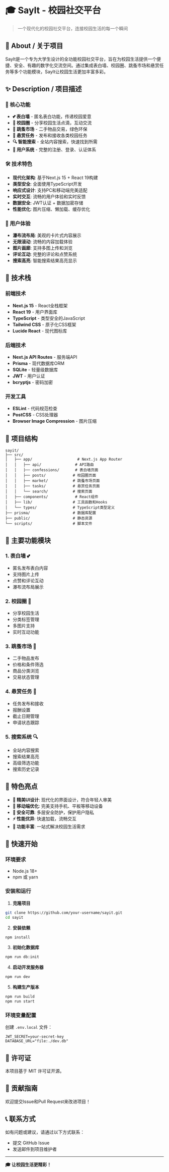 # 🎓 SayIt - 校园社交平台

> 一个现代化的校园社交平台，连接校园生活的每一个瞬间

## 📖 About / 关于项目

SayIt是一个专为大学生设计的全功能校园社交平台，旨在为校园生活提供一个便捷、安全、有趣的数字化交流空间。通过集成表白墙、校园圈、跳蚤市场和悬赏任务等多个功能模块，SayIt让校园生活更加丰富多彩。

## ✨ Description / 项目描述

### 🎯 核心功能

- **💕 表白墙** - 匿名表白功能，传递校园爱意
- **🎪 校园圈** - 分享校园生活点滴，互动交流
- **🛒 跳蚤市场** - 二手物品交易，绿色环保
- **🎯 悬赏任务** - 发布和接收各类校园任务
- **🔍 智能搜索** - 全站内容搜索，快速找到所需
- **👤 用户系统** - 完整的注册、登录、认证体系

### 🛠️ 技术特色

- **现代化架构**: 基于Next.js 15 + React 19构建
- **类型安全**: 全面使用TypeScript开发
- **响应式设计**: 支持PC和移动端完美适配
- **实时交互**: 流畅的用户体验和实时反馈
- **数据安全**: JWT认证 + 数据加密存储
- **性能优化**: 图片压缩、懒加载、缓存优化

### 🎨 用户体验

- **瀑布流布局**: 美观的卡片式内容展示
- **无限滚动**: 流畅的内容加载体验
- **图片画廊**: 支持多图上传和浏览
- **评论互动**: 完整的评论和点赞系统
- **搜索高亮**: 智能搜索结果高亮显示

## 🚀 技术栈

### 前端技术
- **Next.js 15** - React全栈框架
- **React 19** - 用户界面库
- **TypeScript** - 类型安全的JavaScript
- **Tailwind CSS** - 原子化CSS框架
- **Lucide React** - 现代图标库

### 后端技术
- **Next.js API Routes** - 服务端API
- **Prisma** - 现代数据库ORM
- **SQLite** - 轻量级数据库
- **JWT** - 用户认证
- **bcryptjs** - 密码加密

### 开发工具
- **ESLint** - 代码规范检查
- **PostCSS** - CSS处理器
- **Browser Image Compression** - 图片压缩

## 📁 项目结构

```
sayit/
├── src/
│   ├── app/                    # Next.js App Router
│   │   ├── api/               # API路由
│   │   ├── confessions/       # 表白墙页面
│   │   ├── posts/            # 校园圈页面
│   │   ├── market/           # 跳蚤市场页面
│   │   ├── tasks/            # 悬赏任务页面
│   │   └── search/           # 搜索页面
│   ├── components/            # React组件
│   ├── lib/                  # 工具函数和Hooks
│   └── types/                # TypeScript类型定义
├── prisma/                   # 数据库配置
├── public/                   # 静态资源
└── scripts/                  # 脚本文件
```

## 🎯 主要功能模块

### 1. 表白墙 💕
- 匿名发布表白内容
- 支持图片上传
- 点赞和评论互动
- 瀑布流布局展示

### 2. 校园圈 🎪
- 分享校园生活
- 分类标签管理
- 多图片支持
- 实时互动功能

### 3. 跳蚤市场 🛒
- 二手物品发布
- 价格和条件筛选
- 商品分类浏览
- 交易状态管理

### 4. 悬赏任务 🎯
- 任务发布和接收
- 报酬设置
- 截止日期管理
- 申请状态跟踪

### 5. 搜索系统 🔍
- 全站内容搜索
- 搜索结果高亮
- 高级筛选功能
- 搜索历史记录

## 🌟 特色亮点

- **🎨 精美UI设计**: 现代化的界面设计，符合年轻人审美
- **📱 移动端优化**: 完美支持手机、平板等移动设备
- **🔐 安全可靠**: 多层安全防护，保护用户隐私
- **⚡ 性能优异**: 快速加载，流畅交互
- **🌈 功能丰富**: 一站式解决校园生活需求

## 🚀 快速开始

### 环境要求
- Node.js 18+
- npm 或 yarn

### 安装和运行

1. **克隆项目**
```bash
git clone https://github.com/your-username/sayit.git
cd sayit
```

2. **安装依赖**
```bash
npm install
```

3. **初始化数据库**
```bash
npm run db:init
```

4. **启动开发服务器**
```bash
npm run dev
```

5. **构建生产版本**
```bash
npm run build
npm run start
```

### 环境变量配置
创建 `.env.local` 文件：
```env
JWT_SECRET=your-secret-key
DATABASE_URL="file:./dev.db"
```

## 📝 许可证

本项目基于 MIT 许可证开源。

## 🤝 贡献指南

欢迎提交Issue和Pull Request来改进项目！

## 📞 联系方式

如有问题或建议，请通过以下方式联系：
- 提交 GitHub Issue
- 发送邮件到项目维护者

---

**🎓 让校园生活更精彩！** 